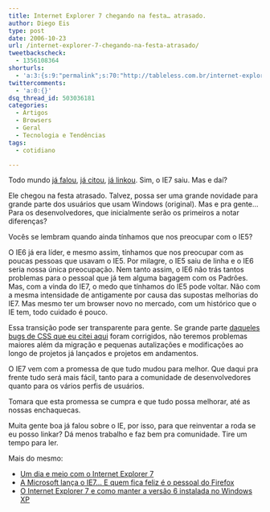 ```yaml
---
title: Internet Explorer 7 chegando na festa… atrasado.
author: Diego Eis
type: post
date: 2006-10-23
url: /internet-explorer-7-chegando-na-festa-atrasado/
tweetbackscheck:
  - 1356108364
shorturls:
  - 'a:3:{s:9:"permalink";s:70:"http://tableless.com.br/internet-explorer-7-chegando-na-festa-atrasado";s:7:"tinyurl";s:26:"http://tinyurl.com/3h3unmr";s:4:"isgd";s:19:"http://is.gd/gAW9De";}'
twittercomments:
  - 'a:0:{}'
dsq_thread_id: 503036181
categories:
  - Artigos
  - Browsers
  - Geral
  - Tecnologia e Tendências
tags:
  - cotidiano

---
```

Todo mundo [já falou][1], [já citou][2], [já linkou][3]. Sim, o IE7 saiu. Mas e daí?

Ele chegou na festa atrasado. Talvez, possa ser uma grande novidade para grande parte dos usuários que usam Windows (original). Mas e pra gente&#8230; Para os desenvolvedores, que inicialmente serão os primeiros a notar diferenças?

Vocês se lembram quando ainda tínhamos que nos preocupar com o IE5?
  
O IE6 já era líder, e mesmo assim, tínhamos que nos preocupar com as poucas pessoas que usavam o IE5. Por milagre, o IE5 saiu de linha e o IE6 seria nossa única preocupação. Nem tanto assim, o IE6 não trás tantos problemas para o pessoal que já tem alguma bagagem com os Padrões. Mas, com a vinda do IE7, o medo que tínhamos do IE5 pode voltar. Não com a mesma intensidade de antigamente por causa das supostas melhorias do IE7. Mas mesmo ter um browser novo no mercado, com um histórico que o IE tem, todo cuidado é pouco.

Essa transição pode ser transparente para gente. Se grande parte [daqueles bugs de CSS que eu citei aqui][4] foram corrigidos, não teremos problemas maiores além da migração e pequenas autalizações e modificações ao longo de projetos já lançados e projetos em andamentos.

O IE7 vem com a promessa de que tudo mudou para melhor. Que daqui pra frente tudo será mais fácil, tanto para a comunidade de desenvolvedores quanto para os vários perfis de usuários.
  
Tomara que esta promessa se cumpra e que tudo possa melhorar, até as nossas enchaquecas.

Muita gente boa já falou sobre o IE, por isso, para que reinventar a roda se eu posso linkar? Dá menos trabalho e faz bem pra comunidade. Tire um tempo para ler.

Mais do mesmo:

  * [Um dia e meio com o Internet Explorer 7][1]
  * [A Microsoft lança o IE7&#8230; E quem fica feliz é o pessoal do Firefox][2]
  * [O Internet Explorer 7 e como manter a versão 6 instalada no Windows XP][3]

 [1]: http://brunotorres.net/2006/10/20/um-dia-e-meio-com-o-internet-explorer-7
 [2]: http://brunotorres.net/2006/10/19/microsoft-lanca-ie7
 [3]: http://www.revolucao.etc.br/archives/o-internet-explorer-7-e-como-manter-a-versao-6-instalada-no-windows-xp/
 [4]: http://tableless.com.br/mudancas-no-ie7